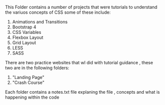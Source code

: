 This Folder contains a number of projects that were tutorials to understand the variuos concepts of CSS some of these include:

1. Animations and Transitions
2. Bootstrap 4
3. CSS Variables
4. Flexbox Layout
5. Grid Layout
6. LESS
7. SASS

There are two practice websites that wI did with tutorial guidance , these two are in the following folders:

1. "Landing Page"
2. "Crash Course"

Each folder contains a notes.txt file explaning the file , concepts and what is happening within the code 
